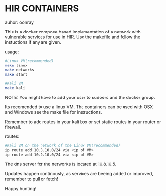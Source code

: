 HIR CONTAINERS
===============
auhor: oonray

This is a docker compose based implementation of a network with vulnerable services for use in HIR.
Use the makefile and follow the instuctions if any are given.

usage:
```bash
#Linux VM(recommended)
make linux
make networks
make start

#Kali VM
make kali
```

NOTE: You might have to add your user to sudoers and the docker group.

Its recomended to use a linux VM.
The containers can be used with OSX and Windows see the make file for instructions.

Remember to add routes in your kali box or set static routes in your router or firewall.

routes:
```bash
#Kali VM on the network of the Linux VM(recommended)
ip route add 10.8.10.0/24 via <ip of VM> 
ip route add 10.9.10.0/24 via <ip of VM> 
```

The dns server for the networks is located at 10.8.10.5.

Updates happen continously, as services are beeing added or improved, remember to pull or fetch!

Happy hunting!
